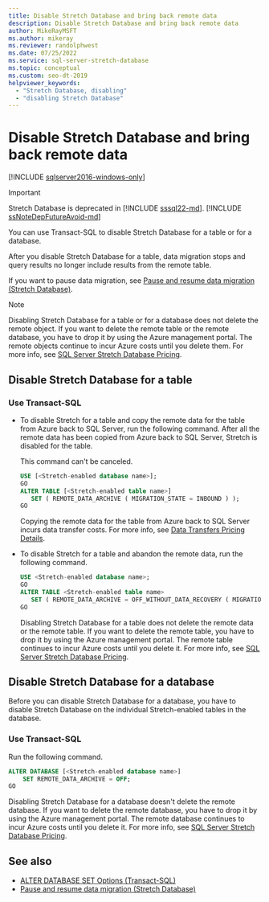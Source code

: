 ```yaml
---
title: Disable Stretch Database and bring back remote data
description: Disable Stretch Database and bring back remote data
author: MikeRayMSFT
ms.author: mikeray
ms.reviewer: randolphwest
ms.date: 07/25/2022
ms.service: sql-server-stretch-database
ms.topic: conceptual
ms.custom: seo-dt-2019
helpviewer_keywords:
  - "Stretch Database, disabling"
  - "disabling Stretch Database"
---
```

# Disable Stretch Database and bring back remote data

[!INCLUDE [sqlserver2016-windows-only](../../includes/applies-to-version/sqlserver2016-windows-only.md)]

> [!IMPORTANT]  
> Stretch Database is deprecated in [!INCLUDE [sssql22-md](../../includes/sssql22-md.md)]. [!INCLUDE [ssNoteDepFutureAvoid-md](../../includes/ssnotedepfutureavoid-md.md)]

You can use Transact-SQL to disable Stretch Database for a table or for a database.

After you disable Stretch Database for a table, data migration stops and query results no longer include results from the remote table.

If you want to pause data migration, see [Pause and resume data migration &#40;Stretch Database&#41;](pause-and-resume-data-migration-stretch-database.md).

> [!NOTE]
> Disabling Stretch Database for a table or for a database does not delete the remote object. If you want to delete the remote table or the remote database, you have to drop it by using the Azure management portal. The remote objects continue to incur Azure costs until you delete them. For more info, see [SQL Server Stretch Database Pricing](https://azure.microsoft.com/pricing/details/sql-server-stretch-database/).

## Disable Stretch Database for a table

### Use Transact-SQL

- To disable Stretch for a table and copy the remote data for the table from Azure back to SQL Server, run the following command. After all the remote data has been copied from Azure back to SQL Server, Stretch is disabled for the table.

  This command can't be canceled.

  ```sql
  USE [<Stretch-enabled database name>];
  GO
  ALTER TABLE [<Stretch-enabled table name>]
     SET ( REMOTE_DATA_ARCHIVE ( MIGRATION_STATE = INBOUND ) );
  GO
  ```

  Copying the remote data for the table from Azure back to SQL Server incurs data transfer costs. For more info, see [Data Transfers Pricing Details](https://azure.microsoft.com/pricing/details/data-transfers/).

- To disable Stretch for a table and abandon the remote data, run the following command.

  ```sql
  USE <Stretch-enabled database name>;
  GO
  ALTER TABLE <Stretch-enabled table name>
     SET ( REMOTE_DATA_ARCHIVE = OFF_WITHOUT_DATA_RECOVERY ( MIGRATION_STATE = PAUSED ) );
  GO
  ```

  Disabling Stretch Database for a table does not delete the remote data or the remote table. If you want to delete the remote table, you have to drop it by using the Azure management portal. The remote table continues to incur Azure costs until you delete it. For more info, see [SQL Server Stretch Database Pricing](https://azure.microsoft.com/pricing/details/sql-server-stretch-database/).

## Disable Stretch Database for a database

Before you can disable Stretch Database for a database, you have to disable Stretch Database on the individual Stretch-enabled tables in the database.

### Use Transact-SQL

Run the following command.

```sql
ALTER DATABASE [<Stretch-enabled database name>]
    SET REMOTE_DATA_ARCHIVE = OFF;
GO
```

Disabling Stretch Database for a database doesn't delete the remote database. If you want to delete the remote database, you have to drop it by using the Azure management portal. The remote database continues to incur Azure costs until you delete it. For more info, see [SQL Server Stretch Database Pricing](https://azure.microsoft.com/pricing/details/sql-server-stretch-database/).

## See also

- [ALTER DATABASE SET Options &#40;Transact-SQL&#41;](../../t-sql/statements/alter-database-transact-sql-set-options.md)
- [Pause and resume data migration &#40;Stretch Database&#41;](pause-and-resume-data-migration-stretch-database.md)
